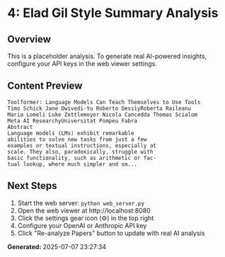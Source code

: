 
# 4: Elad Gil Style Summary Analysis

## Overview
This is a placeholder analysis. To generate real AI-powered insights, configure your API keys in the web viewer settings.

## Content Preview
```
Toolformer: Language Models Can Teach Themselves to Use Tools
Timo Schick Jane Dwivedi-Yu Roberto DessìyRoberta Raileanu
Maria Lomeli Luke Zettlemoyer Nicola Cancedda Thomas Scialom
Meta AI ResearchyUniversitat Pompeu Fabra
Abstract
Language models (LMs) exhibit remarkable
abilities to solve new tasks from just a few
examples or textual instructions, especially at
scale. They also, paradoxically, struggle with
basic functionality, such as arithmetic or fac-
tual lookup, where much simpler and sm...
```

## Next Steps
1. Start the web server: `python web_server.py`
2. Open the web viewer at http://localhost:8080
3. Click the settings gear icon (⚙️) in the top right
4. Configure your OpenAI or Anthropic API key
5. Click "Re-analyze Papers" button to update with real AI analysis

**Generated:** 2025-07-07 23:27:34
        